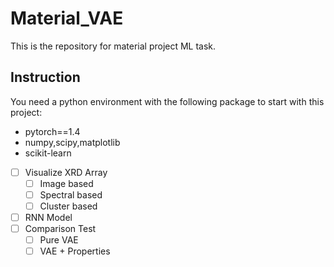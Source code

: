 # Material_VAE
This is the repository for material project ML task.

## Instruction

You need a python environment with the following package to start with this project:

*   pytorch==1.4
*   numpy,scipy,matplotlib
*   scikit-learn

- [ ] Visualize XRD Array
    - [ ] Image based
    - [ ] Spectral based
    - [ ] Cluster based
- [ ] RNN Model
- [ ] Comparison Test
    - [ ] Pure VAE
    - [ ] VAE + Properties
